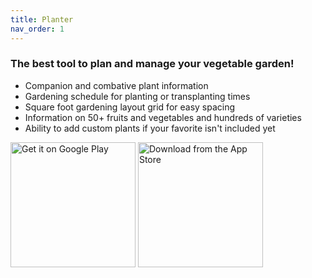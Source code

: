 ```yaml
---
title: Planter
nav_order: 1
---
```


### The best tool to plan and manage your vegetable garden!

- Companion and combative plant information
- Gardening schedule for planting or transplanting times
- Square foot gardening layout grid for easy spacing
- Information on 50+ fruits and vegetables and hundreds of varieties
- Ability to add custom plants if your favorite isn\'t included yet

<a href='https://play.google.com/store/apps/details?id=com.perculacreative.peter.gardenplanner&pcampaignid=pcampaignidMKT-Other-global-all-co-prtnr-py-PartBadge-Mar2515-1'><img alt='Get it on Google Play' src='../images/google_play_badge.svg' width='200'/></a>
<a href='https://apps.apple.com/us/app/planter-garden-planner/id1542642210?itsct=apps_box&itscg=30200'><img alt='Download from the App Store' src='../images/app_store_badge.svg' width='200'/></a>